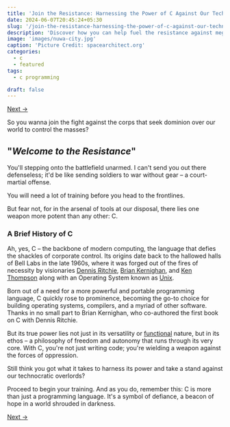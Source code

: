 ```yaml
---
title: 'Join the Resistance: Harnessing the Power of C Against Our Technocratic Megacorpo Overlords'
date: 2024-06-07T20:45:24+05:30
slug: '/join-the-resistance-harnessing-the-power-of-c-against-our-technocratic-megacorpo-overlords/'
description: 'Discover how you can help fuel the resistance against megacorporations in the fight for our autonomy by learning C'
image: 'images/nuwa-city.jpg'
caption: 'Picture Credit: spacearchitect.org'
categories:
  - c
  - featured
tags:
  - c programming

draft: false
---
```


[Next &rarr;]()

So you wanna join the fight against the corps that seek dominion over our world to control the masses? 

## "*Welcome to the Resistance*"

You'll stepping onto the battlefield unarmed. I can't send you out there defenseless; it'd be like sending soldiers to war without gear – a court-martial offense.

You will need a lot of training before you head to the frontlines.

But fear not, for in the arsenal of tools at our disposal, there lies one weapon more potent than any other: C.

### A Brief History of C

Ah, yes, C – the backbone of modern computing, the language that defies the shackles of corporate control. Its origins date back to the hallowed halls of Bell Labs in the late 1960s, where it was forged out of the fires of necessity by visionaries [Dennis Ritchie](), [Brian Kernighan](), and [Ken Thompson]() along with an Operating System known as [Unix]().

Born out of a need for a more powerful and portable programming language, C quickly rose to prominence, becoming the go-to choice for building operating systems, compilers, and a myriad of other software. Thanks in no small part to Brian Kernighan, who co-authored the first book on C with Dennis Ritchie.

But its true power lies not just in its versatility or [functional]() nature, but in its ethos – a philosophy of freedom and autonomy that runs through its very core. With C, you're not just writing code; you're wielding a weapon against the forces of oppression.

Still think you got what it takes to harness its power and take a stand against our technocratic overlords?

Proceed to begin your training. And as you do, remember this: C is more than just a programming language. It's a symbol of defiance, a beacon of hope in a world shrouded in darkness.

[Next &rarr;]()
